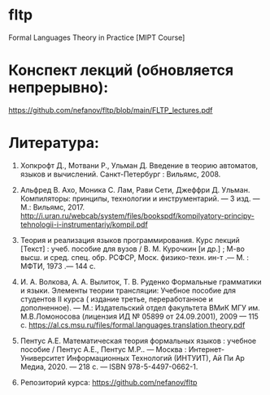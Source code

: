 # fltp
Formal Languages Theory in Practice [MIPT Course]

# Конспект лекций (обновляется непрерывно):

https://github.com/nefanov/fltp/blob/main/FLTP_lectures.pdf

# Литература:

1) Хопкрофт Д., Мотвани Р., Ульман Д. Введение в теорию автоматов, языков и вычислений. Санкт-Петербург : Вильямс, 2008.

2) Альфред В. Ахо, Моника С. Лам, Рави Сети, Джеффри Д. Ульман. Компиляторы: принципы, технологии и инструментарий. — 3 изд. — М.: Вильямс, 2017.
http://i.uran.ru/webcab/system/files/bookspdf/kompilyatory-principy-tehnologii-i-instrumentariy/kompil.pdf

3) Теория и реализация языков программирования. Курс лекций [Текст] : учеб. пособие для вузов / В. М. Курочкин [и др.] ; М-во высш. и сред. спец. обр. РСФСР, Моск. физико-техн. ин-т .— М. : МФТИ, 1973 .— 144 с.

4) И. А. Волкова, А. А. Вылиток, Т. В. Руденко Формальные грамматики и языки. Элементы теории трансляции: Учебное пособие для студентов II курса ( издание третье, переработанное и дополненное). — М.: Издательский отдел факультета ВМиК МГУ им. М.В.Ломоносова (лицензия ИД № 05899 от 24.09.2001), 2009 — 115 с.
https://al.cs.msu.ru/files/formal.languages.translation.theory.pdf

5) Пентус А.Е. Математическая теория формальных языков : учебное пособие / Пентус А.Е., Пентус М.Р.. — Москва : Интернет-Университет Информационных Технологий (ИНТУИТ), Ай Пи Ар Медиа, 2020. — 218 c. — ISBN 978-5-4497-0662-1.

6) Репозиторий курса: https://github.com/nefanov/fltp
